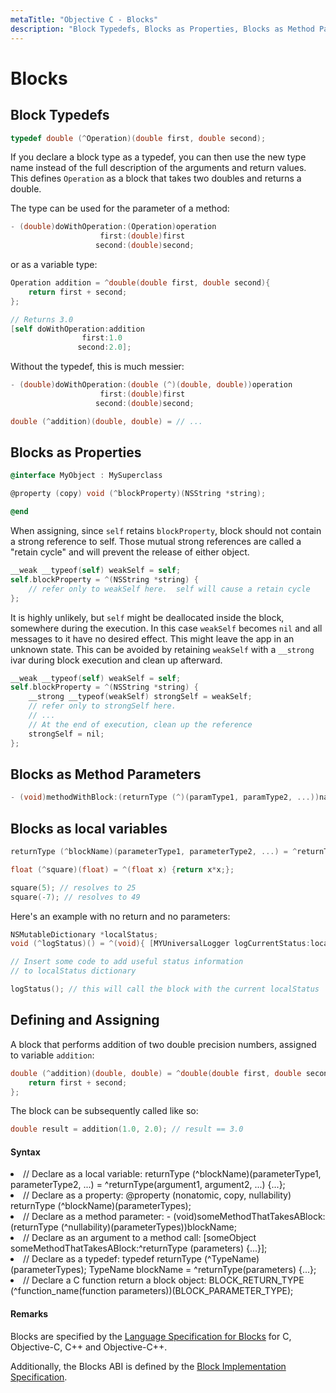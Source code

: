 ```yaml
---
metaTitle: "Objective C - Blocks"
description: "Block Typedefs, Blocks as Properties, Blocks as Method Parameters, Blocks as local variables, Defining and Assigning"
---
```


# Blocks



## Block Typedefs


```objectivec
typedef double (^Operation)(double first, double second);

```

If you declare a block type as a typedef, you can then use the new type name instead of the full description of the arguments and return values. This defines `Operation` as a block that takes two doubles and returns a double.

The type can be used for the parameter of a method:

```objectivec
- (double)doWithOperation:(Operation)operation 
                    first:(double)first 
                   second:(double)second;

```

or as a variable type:

```objectivec
Operation addition = ^double(double first, double second){
    return first + second;
};

// Returns 3.0
[self doWithOperation:addition
                first:1.0
               second:2.0];

```

Without the typedef, this is much messier:

```objectivec
- (double)doWithOperation:(double (^)(double, double))operation
                    first:(double)first
                   second:(double)second;

double (^addition)(double, double) = // ...

```



## Blocks as Properties


```objectivec
@interface MyObject : MySuperclass

@property (copy) void (^blockProperty)(NSString *string);

@end

```

When assigning, since `self` retains `blockProperty`, block should not contain a strong reference to self.  Those mutual strong references are called a "retain cycle" and will prevent the release of either object.

```objectivec
__weak __typeof(self) weakSelf = self;
self.blockProperty = ^(NSString *string) {
    // refer only to weakSelf here.  self will cause a retain cycle
};

```

It is highly unlikely, but `self` might be deallocated inside the block, somewhere during the execution. In this case `weakSelf` becomes `nil` and all messages to it have no desired effect. This might leave the app in an unknown state. This can be avoided by retaining `weakSelf` with a `__strong` ivar during block execution and clean up afterward.

```objectivec
__weak __typeof(self) weakSelf = self;
self.blockProperty = ^(NSString *string) {
    __strong __typeof(weakSelf) strongSelf = weakSelf;
    // refer only to strongSelf here.
    // ...
    // At the end of execution, clean up the reference
    strongSelf = nil;
};

```



## Blocks as Method Parameters


```objectivec
- (void)methodWithBlock:(returnType (^)(paramType1, paramType2, ...))name;

```



## Blocks as local variables


```objectivec
returnType (^blockName)(parameterType1, parameterType2, ...) = ^returnType(argument1, argument2, ...) {...};    

float (^square)(float) = ^(float x) {return x*x;};

square(5); // resolves to 25
square(-7); // resolves to 49

```

Here's an example with no return and no parameters:

```objectivec
NSMutableDictionary *localStatus;
void (^logStatus)() = ^(void){ [MYUniversalLogger logCurrentStatus:localStatus]};

// Insert some code to add useful status information
// to localStatus dictionary 

logStatus(); // this will call the block with the current localStatus

```



## Defining and Assigning


A block that performs addition of two double precision numbers, assigned to variable `addition`:

```objectivec
double (^addition)(double, double) = ^double(double first, double second){
    return first + second;
};

```

The block can be subsequently called like so:

```objectivec
double result = addition(1.0, 2.0); // result == 3.0

```



#### Syntax


<li>
// Declare as a local variable:
returnType (^blockName)(parameterType1, parameterType2, ...) = ^returnType(argument1, argument2, ...) {...};
</li>
<li>
// Declare as a property:
@property (nonatomic, copy, nullability) returnType (^blockName)(parameterTypes);
</li>
<li>
// Declare as a method parameter:
- (void)someMethodThatTakesABlock:(returnType (^nullability)(parameterTypes))blockName;
</li>
<li>
// Declare as an argument to a method call:
[someObject someMethodThatTakesABlock:^returnType (parameters) {...}];
</li>
<li>
// Declare as a typedef:
typedef returnType (^TypeName)(parameterTypes);
TypeName blockName = ^returnType(parameters) {...};
</li>
<li>
// Declare a C function return a block object:
BLOCK_RETURN_TYPE (^function_name(function parameters))(BLOCK_PARAMETER_TYPE);
</li>



#### Remarks


Blocks are specified by the [Language Specification for Blocks](http://clang.llvm.org/docs/BlockLanguageSpec.html) for C, Objective-C, C++ and Objective-C++.

Additionally, the Blocks ABI is defined by the [Block Implementation Specification](http://clang.llvm.org/docs/Block-ABI-Apple.html).

